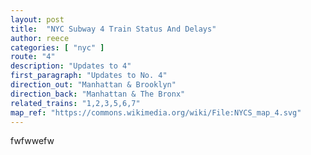 ```yaml
---
layout: post
title:  "NYC Subway 4 Train Status And Delays"
author: reece
categories: [ "nyc" ]
route: "4"
description: "Updates to 4"
first_paragraph: "Updates to No. 4"
direction_out: "Manhattan & Brooklyn"
direction_back: "Manhattan & The Bronx"
related_trains: "1,2,3,5,6,7"
map_ref: "https://commons.wikimedia.org/wiki/File:NYCS_map_4.svg"
---
```


fwfwwefw
